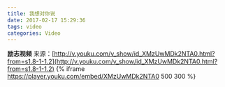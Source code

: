 ```yaml
---
title: 我想对你说
date: 2017-02-17 15:29:36
tags: video
categories: Video
---
```

**励志视频**
来源：[http://v.youku.com/v_show/id_XMzUwMDk2NTA0.html?from=s1.8-1-1.2](http://v.youku.com/v_show/id_XMzUwMDk2NTA0.html?from=s1.8-1-1.2)
{% iframe https://player.youku.com/embed/XMzUwMDk2NTA0 500 300 %}
